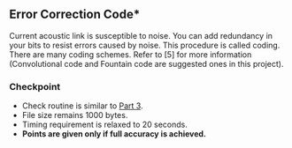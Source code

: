 ## Error Correction Code*

Current acoustic link is susceptible to noise. You can add redundancy in your bits to resist errors caused by noise. This procedure is called coding. There are many coding schemes. Refer to [5] for more information (Convolutional code and Fountain code are suggested ones in this project).

### Checkpoint
- Check routine is similar to [Part 3](/project_1/part_3.md).
- File size remains 1000 bytes.
- Timing requirement is relaxed to 20 seconds.
- **Points are given only if full accuracy is achieved.**
